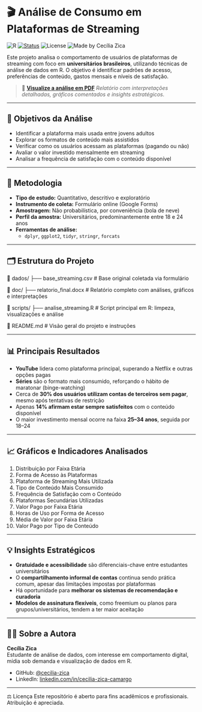 # 🎬 Análise de Consumo em Plataformas de Streaming

![R](https://img.shields.io/badge/Linguagem-R-blue?logo=r)
[![Status](https://img.shields.io/badge/Status-Em%20desenvolvimento-yellow)](https://img.shields.io/badge/Status-Finalizado-green)
![License](https://img.shields.io/badge/Licença-MIT-green)
![Made by Cecília Zica](https://img.shields.io/badge/Feito%20por-Cecília%20Zica-purple)

Este projeto analisa o comportamento de usuários de plataformas de streaming com foco em **universitários brasileiros**, utilizando técnicas de análise de dados em R. O objetivo é identificar padrões de acesso, preferências de conteúdo, gastos mensais e níveis de satisfação.

> 📄 **[Visualize a análise em PDF](doc/relatorio_final.pdf)** 
> *Relatório com interpretações detalhadas, gráficos comentados e insights estratégicos.*

---

## 📌 Objetivos da Análise

- Identificar a plataforma mais usada entre jovens adultos
- Explorar os formatos de conteúdo mais assistidos
- Verificar como os usuários acessam as plataformas (pagando ou não)
- Avaliar o valor investido mensalmente em streaming
- Analisar a frequência de satisfação com o conteúdo disponível

---

## 🔬 Metodologia

- **Tipo de estudo:** Quantitativo, descritivo e exploratório  
- **Instrumento de coleta:** Formulário online (Google Forms)  
- **Amostragem:** Não probabilística, por conveniência (bola de neve)  
- **Perfil da amostra:** Universitários, predominantemente entre 18 e 24 anos  
- **Ferramentas de análise:**  
  - `dplyr`, `ggplot2`, `tidyr`, `stringr`, `forcats`

---

## 🗂 Estrutura do Projeto

📁 dados/
├── base_streaming.csv      # Base original coletada via formulário

📁 doc/
├── relatorio_final.docx    # Relatório completo com análises, gráficos e interpretações

📁 scripts/
├── analise_streaming.R     # Script principal em R: limpeza, visualizações e análise

📄 README.md                 # Visão geral do projeto e instruções


---

## 📊 Principais Resultados

- **YouTube** lidera como plataforma principal, superando a Netflix e outras opções pagas
- **Séries** são o formato mais consumido, reforçando o hábito de maratonar (binge-watching)
- Cerca de **30% dos usuários utilizam contas de terceiros sem pagar**, mesmo após tentativas de restrição
- Apenas **14% afirmam estar sempre satisfeitos** com o conteúdo disponível
- O maior investimento mensal ocorre na faixa **25–34 anos**, seguida por 18–24

---

## 📈 Gráficos e Indicadores Analisados

1. Distribuição por Faixa Etária  
2. Forma de Acesso às Plataformas  
3. Plataforma de Streaming Mais Utilizada  
4. Tipo de Conteúdo Mais Consumido  
5. Frequência de Satisfação com o Conteúdo  
6. Plataformas Secundárias Utilizadas  
7. Valor Pago por Faixa Etária  
8. Horas de Uso por Forma de Acesso  
9. Média de Valor por Faixa Etária  
10. Valor Pago por Tipo de Conteúdo

---

## 💡 Insights Estratégicos

- **Gratuidade e acessibilidade** são diferenciais-chave entre estudantes universitários
- O **compartilhamento informal de contas** continua sendo prática comum, apesar das limitações impostas por plataformas
- Há oportunidade para **melhorar os sistemas de recomendação e curadoria**
- **Modelos de assinatura flexíveis**, como freemium ou planos para grupos/universitários, tendem a ter maior aceitação

---

## 👩‍💻 Sobre a Autora

**Cecília Zica**  
Estudante de análise de dados, com interesse em comportamento digital, mídia sob demanda e visualização de dados em R.

- GitHub: [@cecilia-zica](https://github.com/cecilia-zica)  
- LinkedIn: [linkedin.com/in/cecilia-zica-camargo](https://www.linkedin.com/in/cecilia-zica-camargo/)

---



⚖️ Licença
Este repositório é aberto para fins acadêmicos e profissionais. Atribuição é apreciada.


